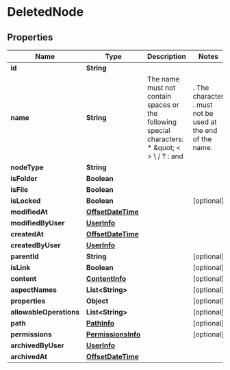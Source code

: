 
# DeletedNode

## Properties
Name | Type | Description | Notes
------------ | ------------- | ------------- | -------------
**id** | **String** |  | 
**name** | **String** | The name must not contain spaces or the following special characters: * \&quot; &lt; &gt; \\ / ? : and |. The character . must not be used at the end of the name.  | 
**nodeType** | **String** |  | 
**isFolder** | **Boolean** |  | 
**isFile** | **Boolean** |  | 
**isLocked** | **Boolean** |  |  [optional]
**modifiedAt** | [**OffsetDateTime**](OffsetDateTime.md) |  | 
**modifiedByUser** | [**UserInfo**](UserInfo.md) |  | 
**createdAt** | [**OffsetDateTime**](OffsetDateTime.md) |  | 
**createdByUser** | [**UserInfo**](UserInfo.md) |  | 
**parentId** | **String** |  |  [optional]
**isLink** | **Boolean** |  |  [optional]
**content** | [**ContentInfo**](ContentInfo.md) |  |  [optional]
**aspectNames** | **List&lt;String&gt;** |  |  [optional]
**properties** | **Object** |  |  [optional]
**allowableOperations** | **List&lt;String&gt;** |  |  [optional]
**path** | [**PathInfo**](PathInfo.md) |  |  [optional]
**permissions** | [**PermissionsInfo**](PermissionsInfo.md) |  |  [optional]
**archivedByUser** | [**UserInfo**](UserInfo.md) |  | 
**archivedAt** | [**OffsetDateTime**](OffsetDateTime.md) |  | 



